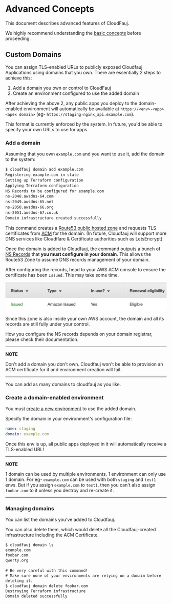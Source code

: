 # Advanced Concepts
This document describes advanced features of CloudFauj.

We highly recommend understanding the [basic concepts](./concepts.md) before proceeding.

## Custom Domains
You can assign TLS-enabled URLs to publicly exposed Cloudfauj Applications using domains that you own. There are essentially 2 steps to achieve this:

1. Add a domain you own or control to CloudFauj
2. Create an environment configured to use the added domain

After achieving the above 2, any public apps you deploy to the domain-enabled environment will automatically be available at `https://<env>-<app>.<apex domain>` (eg- `https://staging-nginx_api.example.com`).

This format is currently enforced by the system. In future, you'd be able to specify your own URLs to use for apps.

### Add a domain
Assuming that you own `example.com` and you want to use it, add the domain to the system:

```bash
$ cloudfauj domain add example.com
Registering example.com in state
Setting up Terraform configuration
Applying Terraform configuration
NS Records to be configured for example.com
ns-2048.awsdns-64.com
ns-2049.awsdns-65.net
ns-2050.awsdns-66.org
ns-2051.awsdns-67.co.uk
Domain infrastructure created successfully
```

This command creates a [Route53 public hosted zone](https://docs.aws.amazon.com/Route53/latest/DeveloperGuide/AboutHZWorkingWith.html) and requests TLS certificates from [ACM](https://aws.amazon.com/certificate-manager/) for the domain. (In future, Cloudfauj will support more DNS services like Cloudflare & Certificate authorities such as LetsEncrypt)

Once the domain is added to Cloudfauj, the command outputs a bunch of [NS Records](https://www.cloudflare.com/learning/dns/dns-records/dns-ns-record/) that **you must configure in your domain**. This allows the Route53 Zone to assume DNS records management of your domain.

After configuring the records, head to your AWS ACM console to ensure the certificate has been `Issued`. This may take some time.

![ACM Certificate Issued](./assets/acm-cert-issued.png)

Since this zone is also inside your own AWS account, the domain and all its records are still fully under your control.

How you configure the NS records depends on your domain registrar, please check their documentation.

---
**NOTE**

Don't add a domain you don't own.
Cloudfauj won't be able to provision an ACM certificate for it and environment creation will fail.

---

You can add as many domains to cloudfauj as you like.

### Create a domain-enabled environment
You must [create a new environment](./create-env.md) to use the added domain.

Specify the domain in your environment's configuration file:

```yaml
name: staging
domain: example.com
```

Once this env is up, all public apps deployed in it will automatically receive a TLS-enabled URL!

---
**NOTE**

1 domain can be used by multiple environments. 1 environment can only use 1 domain.
For eg- `example.com` can be used with both `staging` and `test1` envs. But if you assign `example.com` to `test1`, then you can't also assign `foobar.com` to it unless you destroy and re-create it.

---

### Managing domains
You can list the domains you've added to Cloudfauj.

You can also delete them, which would delete all the Cloudfauj-created infrastructure including the ACM Certificate.

```
$ cloudfauj domain ls
example.com
foobar.com
qwerty.org

# Be very careful with this command!
# Make sure none of your environments are relying on a domain before deleting it.
$ cloudfauj domain delete foobar.com
Destroying Terraform infrastructure
Domain deleted successfully
```
